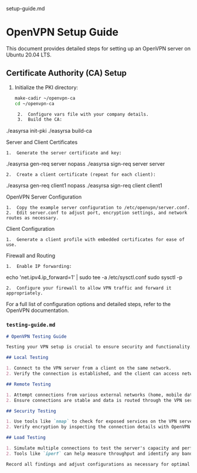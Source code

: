 setup-guide.md

# OpenVPN Setup Guide

This document provides detailed steps for setting up an OpenVPN server on Ubuntu 20.04 LTS.

## Certificate Authority (CA) Setup

1. Initialize the PKI directory:
   ```bash
   make-cadir ~/openvpn-ca
   cd ~/openvpn-ca

	2.	Configure vars file with your company details.
	3.	Build the CA:

./easyrsa init-pki
./easyrsa build-ca



Server and Client Certificates

	1.	Generate the server certificate and key:

./easyrsa gen-req server nopass
./easyrsa sign-req server server


	2.	Create a client certificate (repeat for each client):

./easyrsa gen-req client1 nopass
./easyrsa sign-req client client1



OpenVPN Server Configuration

	1.	Copy the example server configuration to /etc/openvpn/server.conf.
	2.	Edit server.conf to adjust port, encryption settings, and network routes as necessary.

Client Configuration

	1.	Generate a client profile with embedded certificates for ease of use.

Firewall and Routing

	1.	Enable IP forwarding:

echo 'net.ipv4.ip_forward=1' | sudo tee -a /etc/sysctl.conf
sudo sysctl -p


	2.	Configure your firewall to allow VPN traffic and forward it appropriately.

For a full list of configuration options and detailed steps, refer to the OpenVPN documentation.

### `testing-guide.md`

```markdown
# OpenVPN Testing Guide

Testing your VPN setup is crucial to ensure security and functionality. Follow these steps:

## Local Testing

1. Connect to the VPN server from a client on the same network.
2. Verify the connection is established, and the client can access network resources.

## Remote Testing

1. Attempt connections from various external networks (home, mobile data, etc.).
2. Ensure connections are stable and data is routed through the VPN server.

## Security Testing

1. Use tools like `nmap` to check for exposed services on the VPN server.
2. Verify encryption by inspecting the connection details with OpenVPN logs or client software.

## Load Testing

1. Simulate multiple connections to test the server's capacity and performance under load.
2. Tools like `iperf` can help measure throughput and identify any bandwidth issues.

Record all findings and adjust configurations as necessary for optimal performance and security.
